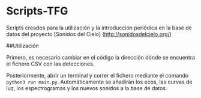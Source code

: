 # Scripts-TFG

Scripts creados para la utilización y la introducción periódica en la base de datos del proyecto [Sonidos del Cielo] (http://sonidosdelcielo.org/)

##Utilización

Primero, es necesario cambiar en el código la dirección dónde se encuentra el fichero CSV con las detecciones. 

Posteriormente, abrir un terminal y correr el fichero mediante el comando `python3 run main.py`.
Automáticamente se añadirán los ecos, las curvas de luz, los espectrogramas y los nuevos sonidos a la base de datos.
